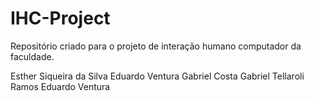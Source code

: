 # IHC-Project
Repositório criado para o projeto de interação humano computador da faculdade.

Esther Siqueira da Silva
Eduardo Ventura
Gabriel Costa
Gabriel Tellaroli Ramos
Eduardo Ventura
